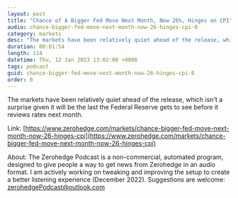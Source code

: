 ```yaml
---
layout: post
title: "Chance of A Bigger Fed Move Next Month, Now 26%, Hinges on CPI"
audio: chance-bigger-fed-move-next-month-now-26-hinges-cpi-0
category: markets
desc: "The markets have been relatively quiet ahead of the release, which isn't a surprise given it will be the last the Federal Reserve gets to see before it reviews rates next month."
duration: 00:01:54
length: 114
datetime: Thu, 12 Jan 2023 13:02:00 +0000
tags: podcast
guid: chance-bigger-fed-move-next-month-now-26-hinges-cpi-0
order: 0
---
```

The markets have been relatively quiet ahead of the release, which isn't a surprise given it will be the last the Federal Reserve gets to see before it reviews rates next month.

Link: [https://www.zerohedge.com/markets/chance-bigger-fed-move-next-month-now-26-hinges-cpi](https://www.zerohedge.com/markets/chance-bigger-fed-move-next-month-now-26-hinges-cpi)

About: The Zerohedge Podcast is a non-commercial, automated program, designed to give people a way to get news from Zerohedge in an audio format.  I am actively working on tweaking and improving the setup to create a better listening experience (December 2022).  Suggestions are welcome: [zerohedgePodcast@outlook.com](mailto:zerohedgePodcast@outlook.com)